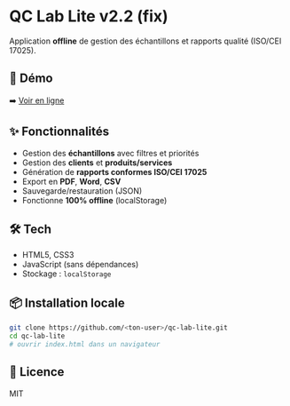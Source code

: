 # QC Lab Lite v2.2 (fix)

Application **offline** de gestion des échantillons et rapports qualité (ISO/CEI 17025).

## 🚀 Démo
➡️ [Voir en ligne](https://<ton-user>.github.io/qc-lab-lite/)

## ✨ Fonctionnalités
- Gestion des **échantillons** avec filtres et priorités
- Gestion des **clients** et **produits/services**
- Génération de **rapports conformes ISO/CEI 17025**
- Export en **PDF**, **Word**, **CSV**
- Sauvegarde/restauration (JSON)
- Fonctionne **100% offline** (localStorage)

## 🛠️ Tech
- HTML5, CSS3
- JavaScript (sans dépendances)
- Stockage : `localStorage`

## 📦 Installation locale
```bash
git clone https://github.com/<ton-user>/qc-lab-lite.git
cd qc-lab-lite
# ouvrir index.html dans un navigateur
```

## 📜 Licence
MIT
